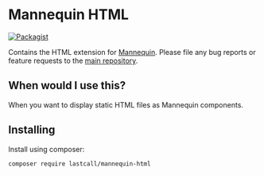 Mannequin HTML
==============

[![Packagist](https://img.shields.io/packagist/v/lastcall/mannequin-html.svg)](https://packagist.org/packages/lastcall/mannequin-html)

Contains the HTML extension for [Mannequin](https://github.com/LastCallMedia/Mannequin). Please file any bug reports or feature requests to the [main repository](https://github.com/LastCallMedia/Mannequin).

When would I use this?
-----------------------
When you want to display static HTML files as Mannequin components.

Installing
----------
Install using composer:
```bash
composer require lastcall/mannequin-html
```